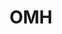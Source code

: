 ---
# This topic lives at
# https://digital.gov/topics/omh

slug: "omh"

# Topic Title
title: "OMH"

# description — keep it short and clear
summary: ""


# Weight
weight: 1

# For more information on managing topics,
# see https://github.com/GSA/digitalgov.gov/wiki
---